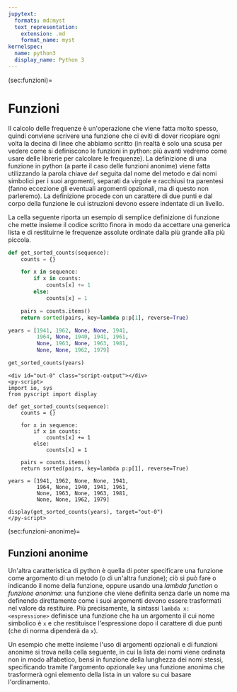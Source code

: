 ```yaml
---
jupytext:
  formats: md:myst
  text_representation:
    extension: .md
    format_name: myst
kernelspec:
  name: python3
  display_name: Python 3
---
```


(sec:funzioni)=
# Funzioni

Il calcolo delle frequenze è un'operazione che viene fatta molto spesso, quindi
conviene scrivere una funzione che ci eviti di dover ricopiare ogni volta la
decina di linee che abbiamo scritto (in realtà è solo una scusa per vedere come
si definiscono le funzioni in python: più avanti vedremo come usare delle
librerie per calcolare le frequenze). La definizione di una funzione in python
(a parte il caso delle funzioni anonime) viene fatta utilizzando la parola
chiave `def` seguita dal nome del metodo e dai nomi simbolici per i suoi
argomenti, separati da virgole e racchiusi tra parentesi (fanno eccezione gli
eventuali argomenti opzionali, ma di questo non parleremo). La definizione
procede con un carattere di due punti e dal corpo della funzione le cui
istruzioni devono essere indentate di un livello.

La cella seguente riporta un esempio di semplice definizione di funzione che
mette insieme il codice scritto finora in modo da accettare una generica lista
e di restituirne le frequenze assolute ordinate dalla più grande alla più
piccola.

```python
def get_sorted_counts(sequence):
    counts = {}

    for x in sequence:
        if x in counts:
            counts[x] += 1
        else:
            counts[x] = 1

    pairs = counts.items()
    return sorted(pairs, key=lambda p:p[1], reverse=True)

years = [1941, 1962, None, None, 1941,
         1964, None, 1940, 1941, 1961,
         None, 1963, None, 1963, 1981,
         None, None, 1962, 1979]

get_sorted_counts(years)
```
```{raw} html
<div id="out-0" class="script-output"></div>
<py-script>
import io, sys
from pyscript import display

def get_sorted_counts(sequence):
    counts = {}

    for x in sequence:
        if x in counts:
            counts[x] += 1
        else:
            counts[x] = 1

    pairs = counts.items()
    return sorted(pairs, key=lambda p:p[1], reverse=True)

years = [1941, 1962, None, None, 1941,
         1964, None, 1940, 1941, 1961,
         None, 1963, None, 1963, 1981,
         None, None, 1962, 1979]

display(get_sorted_counts(years), target="out-0")
</py-script>
```

(sec:funzioni-anonime)=
## Funzioni anonime

Un'altra caratteristica di python è quella di poter specificare una funzione
come argomento di un metodo (o di un'altra funzione); ciò si può fare o
indicando il nome della funzione, oppure usando una _lambda function_ o
_funzione anonima_: una funzione che viene definita senza darle un nome ma
definendo direttamente come i suoi argomenti devono essere trasformati nel
valore da restituire. Più precisamente, la sintassi `lambda x: <espressione>`
definisce una funzione che ha un argomento il cui nome simbolico è `x` e che
restituisce l'espressione dopo il carattere di due punti (che di norma
dipenderà da `x`).

Un esempio che mette insieme l'uso di argomenti opzionali e di funzioni anonime
si trova nella cella seguente, in cui la lista dei nomi viene ordinata non in
modo alfabetico, bensì in funzione della lunghezza dei nomi stessi,
specificando tramite l'argomento opzionale `key` una funzione anonima che
trasformerà ogni elemento della lista in un valore su cui basare l'ordinamento.
